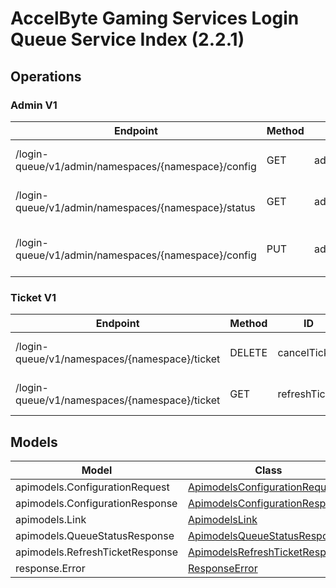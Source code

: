 [//]: # (<< Code generated. DO NOT EDIT!)

[//]: # (<< template file: doc-index.j2)

# AccelByte Gaming Services Login Queue Service Index (2.2.1)


## Operations

### Admin V1
| Endpoint | Method | ID | Deprecated | Class | Wrapper | Example |
|---|---|---|---|---|---|---|
| /login-queue/v1/admin/namespaces/{namespace}/config | GET | adminGetConfiguration | `false` | [AdminGetConfiguration](../../src/services/loginqueue/accelbyte_py_sdk/api/loginqueue/operations/admin_v1/admin_get_configuration.py) | [admin_get_configuration](../../src/services/loginqueue/accelbyte_py_sdk/api/loginqueue/wrappers/_admin_v1.py) | [accelbyte_py_sdk_cli loginqueue-admin-get-configuration](../../samples/cli/accelbyte_py_sdk_cli/loginqueue/_admin_get_configuration.py) |
| /login-queue/v1/admin/namespaces/{namespace}/status | GET | adminGetStatus | `false` | [AdminGetStatus](../../src/services/loginqueue/accelbyte_py_sdk/api/loginqueue/operations/admin_v1/admin_get_status.py) | [admin_get_status](../../src/services/loginqueue/accelbyte_py_sdk/api/loginqueue/wrappers/_admin_v1.py) | [accelbyte_py_sdk_cli loginqueue-admin-get-status](../../samples/cli/accelbyte_py_sdk_cli/loginqueue/_admin_get_status.py) |
| /login-queue/v1/admin/namespaces/{namespace}/config | PUT | adminUpdateConfiguration | `false` | [AdminUpdateConfiguration](../../src/services/loginqueue/accelbyte_py_sdk/api/loginqueue/operations/admin_v1/admin_update_configuration.py) | [admin_update_configuration](../../src/services/loginqueue/accelbyte_py_sdk/api/loginqueue/wrappers/_admin_v1.py) | [accelbyte_py_sdk_cli loginqueue-admin-update-configuration](../../samples/cli/accelbyte_py_sdk_cli/loginqueue/_admin_update_configuration.py) |

### Ticket V1
| Endpoint | Method | ID | Deprecated | Class | Wrapper | Example |
|---|---|---|---|---|---|---|
| /login-queue/v1/namespaces/{namespace}/ticket | DELETE | cancelTicket | `false` | [CancelTicket](../../src/services/loginqueue/accelbyte_py_sdk/api/loginqueue/operations/ticket_v1/cancel_ticket.py) | [cancel_ticket](../../src/services/loginqueue/accelbyte_py_sdk/api/loginqueue/wrappers/_ticket_v1.py) | [accelbyte_py_sdk_cli loginqueue-cancel-ticket](../../samples/cli/accelbyte_py_sdk_cli/loginqueue/_cancel_ticket.py) |
| /login-queue/v1/namespaces/{namespace}/ticket | GET | refreshTicket | `false` | [RefreshTicket](../../src/services/loginqueue/accelbyte_py_sdk/api/loginqueue/operations/ticket_v1/refresh_ticket.py) | [refresh_ticket](../../src/services/loginqueue/accelbyte_py_sdk/api/loginqueue/wrappers/_ticket_v1.py) | [accelbyte_py_sdk_cli loginqueue-refresh-ticket](../../samples/cli/accelbyte_py_sdk_cli/loginqueue/_refresh_ticket.py) |


## Models
| Model | Class |
|---|---|
| apimodels.ConfigurationRequest | [ApimodelsConfigurationRequest](../../src/services/loginqueue/accelbyte_py_sdk/api/loginqueue/models/apimodels_configuration_request.py) |
| apimodels.ConfigurationResponse | [ApimodelsConfigurationResponse](../../src/services/loginqueue/accelbyte_py_sdk/api/loginqueue/models/apimodels_configuration_response.py) |
| apimodels.Link | [ApimodelsLink](../../src/services/loginqueue/accelbyte_py_sdk/api/loginqueue/models/apimodels_link.py) |
| apimodels.QueueStatusResponse | [ApimodelsQueueStatusResponse](../../src/services/loginqueue/accelbyte_py_sdk/api/loginqueue/models/apimodels_queue_status_response.py) |
| apimodels.RefreshTicketResponse | [ApimodelsRefreshTicketResponse](../../src/services/loginqueue/accelbyte_py_sdk/api/loginqueue/models/apimodels_refresh_ticket_response.py) |
| response.Error | [ResponseError](../../src/services/loginqueue/accelbyte_py_sdk/api/loginqueue/models/response_error.py) |
